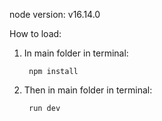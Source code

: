 
node version:
    v16.14.0

How to load:
1. In main folder in terminal:

        npm install
2. Then in main folder in terminal:

        run dev 
